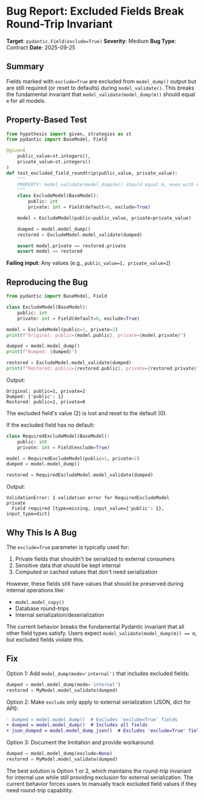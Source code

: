 # Bug Report: Excluded Fields Break Round-Trip Invariant

**Target**: `pydantic.Field(exclude=True)`
**Severity**: Medium
**Bug Type**: Contract
**Date**: 2025-09-25

## Summary

Fields marked with `exclude=True` are excluded from `model_dump()` output but are still required (or reset to defaults) during `model_validate()`. This breaks the fundamental invariant that `model_validate(model_dump(m))` should equal `m` for all models.

## Property-Based Test

```python
from hypothesis import given, strategies as st
from pydantic import BaseModel, Field

@given(
    public_value=st.integers(),
    private_value=st.integers()
)
def test_excluded_field_roundtrip(public_value, private_value):
    """
    PROPERTY: model_validate(model_dump(m)) should equal m, even with excluded fields.
    """
    class ExcludeModel(BaseModel):
        public: int
        private: int = Field(default=0, exclude=True)

    model = ExcludeModel(public=public_value, private=private_value)

    dumped = model.model_dump()
    restored = ExcludeModel.model_validate(dumped)

    assert model.private == restored.private
    assert model == restored
```

**Failing input**: Any values (e.g., `public_value=1, private_value=2`)

## Reproducing the Bug

```python
from pydantic import BaseModel, Field

class ExcludeModel(BaseModel):
    public: int
    private: int = Field(default=0, exclude=True)

model = ExcludeModel(public=1, private=2)
print(f"Original: public={model.public}, private={model.private}")

dumped = model.model_dump()
print(f"Dumped: {dumped}")

restored = ExcludeModel.model_validate(dumped)
print(f"Restored: public={restored.public}, private={restored.private}")
```

Output:
```
Original: public=1, private=2
Dumped: {'public': 1}
Restored: public=1, private=0
```

The excluded field's value (2) is lost and reset to the default (0).

If the excluded field has no default:
```python
class RequiredExcludeModel(BaseModel):
    public: int
    private: int = Field(exclude=True)

model = RequiredExcludeModel(public=1, private=2)
dumped = model.model_dump()

restored = RequiredExcludeModel.model_validate(dumped)
```

Output:
```
ValidationError: 1 validation error for RequiredExcludeModel
private
  Field required [type=missing, input_value={'public': 1}, input_type=dict]
```

## Why This Is A Bug

The `exclude=True` parameter is typically used for:
1. Private fields that shouldn't be serialized to external consumers
2. Sensitive data that should be kept internal
3. Computed or cached values that don't need serialization

However, these fields still have values that should be preserved during internal operations like:
- `model.model_copy()`
- Database round-trips
- Internal serialization/deserialization

The current behavior breaks the fundamental Pydantic invariant that all other field types satisfy. Users expect `model_validate(model_dump(m)) == m`, but excluded fields violate this.

## Fix

Option 1: Add `model_dump(mode='internal')` that includes excluded fields:
```python
dumped = model.model_dump(mode='internal')
restored = MyModel.model_validate(dumped)
```

Option 2: Make `exclude` only apply to external serialization (JSON, dict for API):
```diff
- dumped = model.model_dump()  # Excludes 'exclude=True' fields
+ dumped = model.model_dump()  # Includes all fields
+ json_dumped = model.model_dump_json()  # Excludes 'exclude=True' fields
```

Option 3: Document the limitation and provide workaround:
```python
dumped = model.model_dump(exclude=None)
restored = MyModel.model_validate(dumped)
```

The best solution is Option 1 or 2, which maintains the round-trip invariant for internal use while still providing exclusion for external serialization. The current behavior forces users to manually track excluded field values if they need round-trip capability.